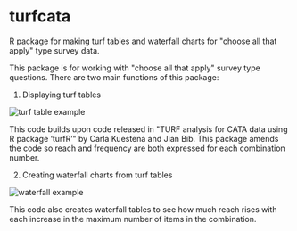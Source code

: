 # turfcata
R package for making turf tables and waterfall charts for "choose all that apply" type survey data.

This package is for working with "choose all that apply" survey type questions. There are two main functions of this package:

1) Displaying turf tables

![turf table example](https://github.com/lukastay/turfcata/turftable_example.jpg?raw=true)


This code builds upon code released in "TURF analysis for CATA data using R package ‘turfR’" by Carla Kuestena and Jian Bib. This package amends the code so reach and frequency are both expressed for each combination number.

2) Creating waterfall charts from turf tables

![waterfall example](https://github.com/lukastay/turfcata/waterfall_examples.tiff?raw=true)

This code also creates waterfall tables to see how much reach rises with each increase in the maximum number of items in the combination.
